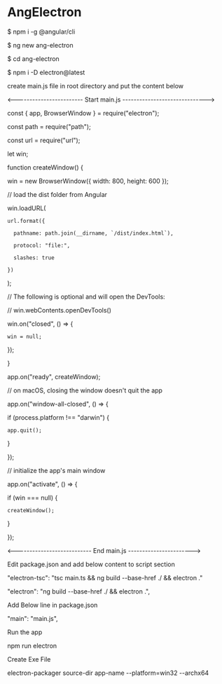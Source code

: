 # AngElectron

$ npm i -g @angular/cli

$ ng new ang-electron

$ cd ang-electron

$ npm i -D electron@latest


create main.js file in root directory and put the content below


<------------------------ Start main.js ------------------------------>



const { app, BrowserWindow } = require("electron");

const path = require("path");

const url = require("url");

let win;

function createWindow() {

  win = new BrowserWindow({ width: 800, height: 600 });
  

  // load the dist folder from Angular
  
  win.loadURL(
  
    url.format({
    
      pathname: path.join(__dirname, `/dist/index.html`),
      
      protocol: "file:",
      
      slashes: true
      
    })
    
  );
  

  // The following is optional and will open the DevTools:
  
  // win.webContents.openDevTools()
  

  win.on("closed", () => {
  
    win = null;
    
  });
  
}


app.on("ready", createWindow);


// on macOS, closing the window doesn't quit the app

app.on("window-all-closed", () => {

  if (process.platform !== "darwin") {
  
    app.quit();
    
  }
  
});


// initialize the app's main window

app.on("activate", () => {

  if (win === null) {
  
    createWindow();
    
  }
  
});




<--------------------------- End main.js ----------------------->




Edit package.json and add below content to script section


"electron-tsc": "tsc main.ts && ng build --base-href ./ && electron ."

"electron": "ng build --base-href ./ && electron .",



Add Below line in package.json 


"main": "main.js", 


Run the app


npm run electron


Create Exe File 


electron-packager source-dir app-name --platform=win32 --archx64

